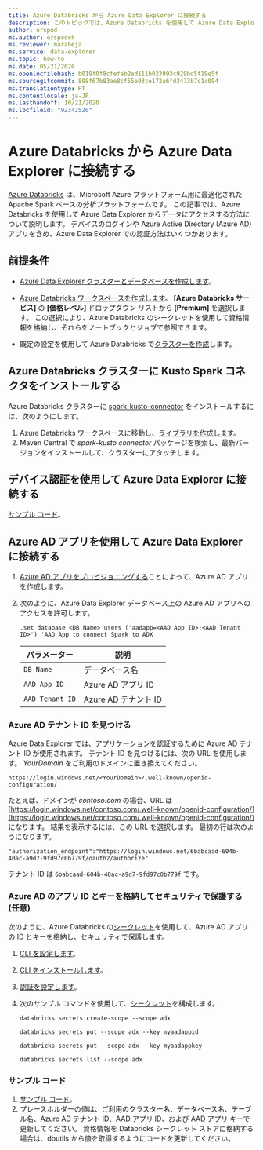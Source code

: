 ```yaml
---
title: Azure Databricks から Azure Data Explorer に接続する
description: このトピックでは、Azure Databricks を使用して Azure Data Explorer からデータにアクセスする方法について説明します。
author: orspod
ms.author: orspodek
ms.reviewer: maraheja
ms.service: data-explorer
ms.topic: how-to
ms.date: 05/21/2020
ms.openlocfilehash: b019f0f8cfefab2ed111b023993c929bd5f19e5f
ms.sourcegitcommit: 898f67b83ae8cf55e93ce172a6fd3473b7c1c094
ms.translationtype: HT
ms.contentlocale: ja-JP
ms.lasthandoff: 10/21/2020
ms.locfileid: "92342520"
---
```

# <a name="connect-to-azure-data-explorer-from-azure-databricks"></a>Azure Databricks から Azure Data Explorer に接続する

[Azure Databricks](/azure/azure-databricks/what-is-azure-databricks) は、Microsoft Azure プラットフォーム用に最適化された Apache Spark ベースの分析プラットフォームです。 この記事では、Azure Databricks を使用して Azure Data Explorer からデータにアクセスする方法について説明します。 デバイスのログインや Azure Active Directory (Azure AD) アプリを含め、Azure Data Explorer での認証方法はいくつかあります。
 
## <a name="prerequisites"></a>前提条件

- [Azure Data Explorer クラスターとデータベースを作成します](create-cluster-database-portal.md)。
- [Azure Databricks ワークスペースを作成します](/azure/azure-databricks/quickstart-create-databricks-workspace-portal#create-an-azure-databricks-workspace)。 **[Azure Databricks サービス]** の **[価格レベル]** ドロップダウン リストから **[Premium]** を選択します。 この選択により、Azure Databricks のシークレットを使用して資格情報を格納し、それらをノートブックとジョブで参照できます。

- 既定の設定を使用して Azure Databricks で[クラスターを作成](https://docs.azuredatabricks.net/user-guide/clusters/create.html)します。

 ## <a name="install-the-kusto-spark-connector-on-your-azure-databricks-cluster"></a>Azure Databricks クラスターに Kusto Spark コネクタをインストールする

Azure Databricks クラスターに [spark-kusto-connector](https://mvnrepository.com/artifact/com.microsoft.azure.kusto/spark-kusto-connector) をインストールするには、次のようにします。

1. Azure Databricks ワークスペースに移動し、[ライブラリを作成します](https://docs.azuredatabricks.net/user-guide/libraries.html#create-a-library)。
1. Maven Central で *spark-kusto connector* パッケージを検索し、最新バージョンをインストールして、クラスターにアタッチします。 

## <a name="connect-to-azure-data-explorer-by-using-a-device-authentication"></a>デバイス認証を使用して Azure Data Explorer に接続する

[サンプル コード](https://github.com/Azure/azure-kusto-spark/blob/master/samples/src/main/python/pyKusto.py)。

## <a name="connect-to-azure-data-explorer-by-using-an-azure-ad-app"></a>Azure AD アプリを使用して Azure Data Explorer に接続する

1. [Azure AD アプリをプロビジョニングする](./provision-azure-ad-app.md)ことによって、Azure AD アプリを作成します。
1. 次のように、Azure Data Explorer データベース上の Azure AD アプリへのアクセスを許可します。

    ```kusto
    .set database <DB Name> users ('aadapp=<AAD App ID>;<AAD Tenant ID>') 'AAD App to connect Spark to ADX
    ```

    | パラメーター | 説明 |
    | - | - |
    | `DB Name` | データベース名 |
    | `AAD App ID` | Azure AD アプリ ID |
    | `AAD Tenant ID` | Azure AD テナント ID |

### <a name="find-your-azure-ad-tenant-id"></a>Azure AD テナント ID を見つける

Azure Data Explorer では、アプリケーションを認証するために Azure AD テナント ID が使用されます。 テナント ID を見つけるには、次の URL を使用します。 *YourDomain* をご利用のドメインに置き換えてください。

```
https://login.windows.net/<YourDomain>/.well-known/openid-configuration/
```

たとえば、ドメインが *contoso.com* の場合、URL は [https://login.windows.net/contoso.com/.well-known/openid-configuration/](https://login.windows.net/contoso.com/.well-known/openid-configuration/) になります。 結果を表示するには、この URL を選択します。 最初の行は次のようになります。 

```
"authorization_endpoint":"https://login.windows.net/6babcaad-604b-40ac-a9d7-9fd97c0b779f/oauth2/authorize"
```

テナント ID は `6babcaad-604b-40ac-a9d7-9fd97c0b779f` です。 

### <a name="store-and-secure-your-azure-ad-app-id-and-key-optional"></a>Azure AD のアプリ ID とキーを格納してセキュリティで保護する (任意)  

次のように、Azure Databricks の[シークレット](https://docs.azuredatabricks.net/user-guide/secrets/index.html#secrets)を使用して、Azure AD アプリの ID とキーを格納し、セキュリティで保護します。

1. [CLI を設定します](https://docs.azuredatabricks.net/user-guide/dev-tools/databricks-cli.html#set-up-the-cli)。
1. [CLI をインストールします](https://docs.azuredatabricks.net/user-guide/dev-tools/databricks-cli.html#install-the-cli)。 
1. [認証を設定します](https://docs.azuredatabricks.net/user-guide/dev-tools/databricks-cli.html#set-up-authentication)。
1. 次のサンプル コマンドを使用して、[シークレット](https://docs.azuredatabricks.net/user-guide/secrets/index.html#secrets)を構成します。

    ```databricks secrets create-scope --scope adx```

    ```databricks secrets put --scope adx --key myaadappid```

    ```databricks secrets put --scope adx --key myaadappkey```

    ```databricks secrets list --scope adx```

### <a name="sample-code"></a>サンプル コード

1. [サンプル コード](https://github.com/Azure/azure-kusto-spark/blob/master/samples/src/main/python/pyKusto.py)。 
1. プレースホルダーの値は、ご利用のクラスター名、データベース名、テーブル名、Azure AD テナント ID、AAD アプリ ID、および AAD アプリ キーで更新してください。 資格情報を Databricks シークレット ストアに格納する場合は、dbutils から値を取得するようにコードを更新してください。